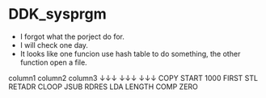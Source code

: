 # DDK_sysprgm
* I forgot what the porject do for. 
* I will check one day.
* It looks like one funcion use hash table to do something, the other function open a file.

column1	column2	column3	
↓↓↓	↓↓↓	↓↓↓
COPY	START	1000
FIRST	STL	RETADR
CLOOP	JSUB	RDRES
	LDA	LENGTH
	COMP	ZERO

